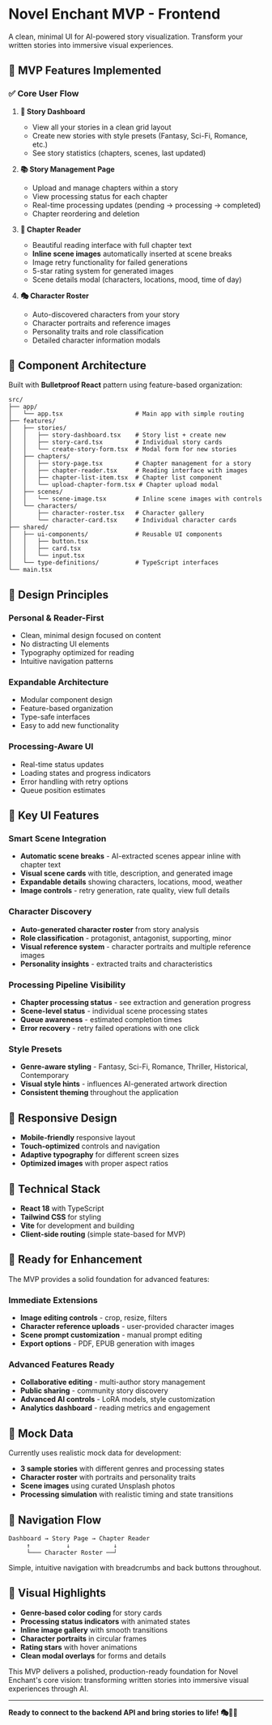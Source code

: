 # Novel Enchant MVP - Frontend

A clean, minimal UI for AI-powered story visualization. Transform your written stories into immersive visual experiences.

## 🎯 MVP Features Implemented

### ✅ Core User Flow

1. **📘 Story Dashboard**
   - View all your stories in a clean grid layout
   - Create new stories with style presets (Fantasy, Sci-Fi, Romance, etc.)
   - See story statistics (chapters, scenes, last updated)

2. **📚 Story Management Page**
   - Upload and manage chapters within a story
   - View processing status for each chapter
   - Real-time processing updates (pending → processing → completed)
   - Chapter reordering and deletion

3. **📝 Chapter Reader**
   - Beautiful reading interface with full chapter text
   - **Inline scene images** automatically inserted at scene breaks
   - Image retry functionality for failed generations
   - 5-star rating system for generated images
   - Scene details modal (characters, locations, mood, time of day)

4. **🎭 Character Roster**
   - Auto-discovered characters from your story
   - Character portraits and reference images
   - Personality traits and role classification
   - Detailed character information modals

## 🧩 Component Architecture

Built with **Bulletproof React** pattern using feature-based organization:

```
src/
├── app/
│   └── app.tsx                    # Main app with simple routing
├── features/
│   ├── stories/
│   │   ├── story-dashboard.tsx    # Story list + create new
│   │   ├── story-card.tsx         # Individual story cards
│   │   └── create-story-form.tsx  # Modal form for new stories
│   ├── chapters/
│   │   ├── story-page.tsx         # Chapter management for a story
│   │   ├── chapter-reader.tsx     # Reading interface with images
│   │   ├── chapter-list-item.tsx  # Chapter list component
│   │   └── upload-chapter-form.tsx # Chapter upload modal
│   ├── scenes/
│   │   └── scene-image.tsx        # Inline scene images with controls
│   └── characters/
│       ├── character-roster.tsx   # Character gallery
│       └── character-card.tsx     # Individual character cards
├── shared/
│   ├── ui-components/             # Reusable UI components
│   │   ├── button.tsx
│   │   ├── card.tsx
│   │   └── input.tsx
│   └── type-definitions/          # TypeScript interfaces
└── main.tsx
```

## 🎨 Design Principles

### Personal & Reader-First
- Clean, minimal design focused on content
- No distracting UI elements
- Typography optimized for reading
- Intuitive navigation patterns

### Expandable Architecture
- Modular component design
- Feature-based organization
- Type-safe interfaces
- Easy to add new functionality

### Processing-Aware UI
- Real-time status updates
- Loading states and progress indicators
- Error handling with retry options
- Queue position estimates

## 🚀 Key UI Features

### Smart Scene Integration
- **Automatic scene breaks** - AI-extracted scenes appear inline with chapter text
- **Visual scene cards** with title, description, and generated image
- **Expandable details** showing characters, locations, mood, weather
- **Image controls** - retry generation, rate quality, view full details

### Character Discovery
- **Auto-generated character roster** from story analysis
- **Role classification** - protagonist, antagonist, supporting, minor
- **Visual reference system** - character portraits and multiple reference images
- **Personality insights** - extracted traits and characteristics

### Processing Pipeline Visibility
- **Chapter processing status** - see extraction and generation progress
- **Scene-level status** - individual scene processing states
- **Queue awareness** - estimated completion times
- **Error recovery** - retry failed operations with one click

### Style Presets
- **Genre-aware styling** - Fantasy, Sci-Fi, Romance, Thriller, Historical, Contemporary
- **Visual style hints** - influences AI-generated artwork direction
- **Consistent theming** throughout the application

## 📱 Responsive Design

- **Mobile-friendly** responsive layout
- **Touch-optimized** controls and navigation
- **Adaptive typography** for different screen sizes
- **Optimized images** with proper aspect ratios

## 🔧 Technical Stack

- **React 18** with TypeScript
- **Tailwind CSS** for styling
- **Vite** for development and building
- **Client-side routing** (simple state-based for MVP)

## 🎯 Ready for Enhancement

The MVP provides a solid foundation for advanced features:

### Immediate Extensions
- **Image editing controls** - crop, resize, filters
- **Character reference uploads** - user-provided character images
- **Scene prompt customization** - manual prompt editing
- **Export options** - PDF, EPUB generation with images

### Advanced Features Ready
- **Collaborative editing** - multi-author story management
- **Public sharing** - community story discovery
- **Advanced AI controls** - LoRA models, style customization
- **Analytics dashboard** - reading metrics and engagement

## 🧪 Mock Data

Currently uses realistic mock data for development:
- **3 sample stories** with different genres and processing states
- **Character roster** with portraits and personality traits  
- **Scene images** using curated Unsplash photos
- **Processing simulation** with realistic timing and state transitions

## 🔄 Navigation Flow

```
Dashboard → Story Page → Chapter Reader
     ↑          ↓            ↓
     └─── Character Roster ──┘
```

Simple, intuitive navigation with breadcrumbs and back buttons throughout.

## 🎨 Visual Highlights

- **Genre-based color coding** for story cards
- **Processing status indicators** with animated states
- **Inline image gallery** with smooth transitions
- **Character portraits** in circular frames
- **Rating stars** with hover animations
- **Clean modal overlays** for forms and details

This MVP delivers a polished, production-ready foundation for Novel Enchant's core vision: transforming written stories into immersive visual experiences through AI.

---

**Ready to connect to the backend API and bring stories to life! 🎭📖✨**